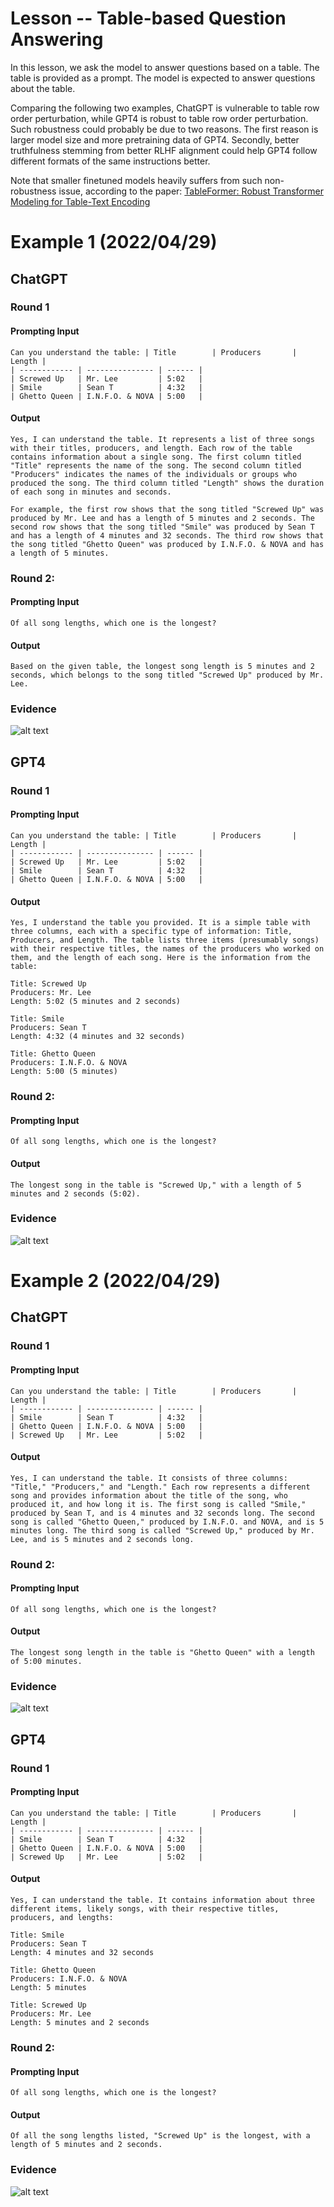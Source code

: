 # Lesson -- Table-based Question Answering

In this lesson, we ask the model to answer questions based on a table. The table is provided as a prompt. The model is expected to answer questions about the table.

Comparing the following two examples, ChatGPT is vulnerable to table row order perturbation, while GPT4 is robust to table row order perturbation. Such robustness could probably be due to two reasons. The first reason is larger model size and more pretraining data of GPT4. Secondly, better truthfulness stemming from better RLHF alignment could help GPT4 follow different formats of the same instructions better. 

Note that smaller finetuned models heavily suffers from such non-robustness issue, according to the paper: [TableFormer: Robust Transformer Modeling for Table-Text Encoding](https://arxiv.org/pdf/2203.00274.pdf)

# Example 1 (2022/04/29)

## ChatGPT

### Round 1

#### Prompting Input

```
Can you understand the table: | Title        | Producers       | Length |
| ------------ | --------------- | ------ |
| Screwed Up   | Mr. Lee         | 5:02   |
| Smile        | Sean T          | 4:32   |
| Ghetto Queen | I.N.F.O. & NOVA | 5:00   |
```

#### Output

```
Yes, I can understand the table. It represents a list of three songs with their titles, producers, and length. Each row of the table contains information about a single song. The first column titled "Title" represents the name of the song. The second column titled "Producers" indicates the names of the individuals or groups who produced the song. The third column titled "Length" shows the duration of each song in minutes and seconds.

For example, the first row shows that the song titled "Screwed Up" was produced by Mr. Lee and has a length of 5 minutes and 2 seconds. The second row shows that the song titled "Smile" was produced by Sean T and has a length of 4 minutes and 32 seconds. The third row shows that the song titled "Ghetto Queen" was produced by I.N.F.O. & NOVA and has a length of 5 minutes.
```

### Round 2:

#### Prompting Input

```
Of all song lengths, which one is the longest?
```

#### Output

```
Based on the given table, the longest song length is 5 minutes and 2 seconds, which belongs to the song titled "Screwed Up" produced by Mr. Lee.
```

### Evidence

![alt text](imgs/example_1_chatgpt_evidence.png)

## GPT4

### Round 1

#### Prompting Input

```
Can you understand the table: | Title        | Producers       | Length |
| ------------ | --------------- | ------ |
| Screwed Up   | Mr. Lee         | 5:02   |
| Smile        | Sean T          | 4:32   |
| Ghetto Queen | I.N.F.O. & NOVA | 5:00   |
```

#### Output

```
Yes, I understand the table you provided. It is a simple table with three columns, each with a specific type of information: Title, Producers, and Length. The table lists three items (presumably songs) with their respective titles, the names of the producers who worked on them, and the length of each song. Here is the information from the table:

Title: Screwed Up
Producers: Mr. Lee
Length: 5:02 (5 minutes and 2 seconds)

Title: Smile
Producers: Sean T
Length: 4:32 (4 minutes and 32 seconds)

Title: Ghetto Queen
Producers: I.N.F.O. & NOVA
Length: 5:00 (5 minutes)
```

### Round 2:

#### Prompting Input

```
Of all song lengths, which one is the longest?
```

#### Output

```
The longest song in the table is "Screwed Up," with a length of 5 minutes and 2 seconds (5:02).
```

### Evidence

![alt text](imgs/example_1_gpt4_evidence.png)


# Example 2 (2022/04/29)

## ChatGPT

### Round 1

#### Prompting Input

```
Can you understand the table: | Title        | Producers       | Length |
| ------------ | --------------- | ------ |
| Smile        | Sean T          | 4:32   |
| Ghetto Queen | I.N.F.O. & NOVA | 5:00   |
| Screwed Up   | Mr. Lee         | 5:02   |
```

#### Output

```
Yes, I can understand the table. It consists of three columns: "Title," "Producers," and "Length." Each row represents a different song and provides information about the title of the song, who produced it, and how long it is. The first song is called "Smile," produced by Sean T, and is 4 minutes and 32 seconds long. The second song is called "Ghetto Queen," produced by I.N.F.O. and NOVA, and is 5 minutes long. The third song is called "Screwed Up," produced by Mr. Lee, and is 5 minutes and 2 seconds long.
```

### Round 2:

#### Prompting Input

```
Of all song lengths, which one is the longest?
```

#### Output

```
The longest song length in the table is "Ghetto Queen" with a length of 5:00 minutes.
```

### Evidence

![alt text](imgs/example_2_chatgpt_evidence.png)

## GPT4

### Round 1

#### Prompting Input

```
Can you understand the table: | Title        | Producers       | Length |
| ------------ | --------------- | ------ |
| Smile        | Sean T          | 4:32   |
| Ghetto Queen | I.N.F.O. & NOVA | 5:00   |
| Screwed Up   | Mr. Lee         | 5:02   |
```

#### Output

```
Yes, I can understand the table. It contains information about three different items, likely songs, with their respective titles, producers, and lengths:

Title: Smile
Producers: Sean T
Length: 4 minutes and 32 seconds

Title: Ghetto Queen
Producers: I.N.F.O. & NOVA
Length: 5 minutes

Title: Screwed Up
Producers: Mr. Lee
Length: 5 minutes and 2 seconds
```

### Round 2:

#### Prompting Input

```
Of all song lengths, which one is the longest?
```

#### Output

```
Of all the song lengths listed, "Screwed Up" is the longest, with a length of 5 minutes and 2 seconds.
```

### Evidence

![alt text](imgs/example_2_chatgpt_evidence.png)